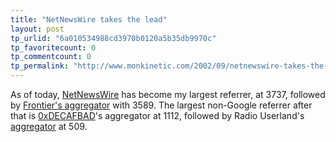 ```yaml
---
title: "NetNewsWire takes the lead"
layout: post
tp_urlid: "6a010534988cd3970b0120a5b35db9970c"
tp_favoritecount: 0
tp_commentcount: 0
tp_permalink: "http://www.monkinetic.com/2002/09/netnewswire-takes-the-lead.html"
---
```

As of today, <a href="http://ranchero.com/software/netnewswire/">NetNewsWire</a> has become my largest referrer, at 3737, followed by <a href="http://frontier.userland.com/xmlAggregator">Frontier&#39;s aggregator</a> with 3589. The largest non-Google referrer after that is  <a href="http://www.decafbad.com/thanks-for-feeding-me.phtml">0xDECAFBAD</a>&#39;s aggregator at 1112, followed by Radio Userland&#39;s <a href="http://radio.userland.com/newsAggregator">aggregator</a> at 509.
